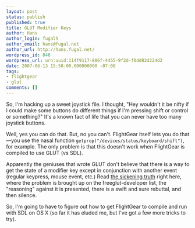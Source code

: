 ```yaml
---
layout: post
status: publish
published: true
title: GLUT Modifier Keys
author: Hans
author_login: fugalh
author_email: hans@fugal.net
author_url: http://hans.fugal.net/
wordpress_id: 846
wordpress_url: urn:uuid:114f9117-806f-4455-9f2d-f0dd82d224d2
date: 2007-06-13 15:50:00.000000000 -07:00
tags:
- flightgear
- glut
comments: []
---
```

<p>So, I'm hacking up a sweet joystick file. I thought, "Hey wouldn't it be nifty if I could make some buttons do different things if I'm pressing shift or control or something?" It's a known fact of life that you can never have too many joystick buttons.</p>

<p>Well, yes you can do that. But, no you can't. FlightGear itself lets you do that—you use the nasal function <code>getprop("/devices/status/keyboard/shift")</code>, for example. The only problem is that this doesn't work when FlightGear is compiled to use GLUT (vs SDL). </p>

<p>Apparently the geniuses that wrote GLUT don't believe that there is a way to get the state of a modifier key except in conjunction with another event (regular keypress, mouse event, etc.) Read <a href="http://www.nabble.com/Status-of-modifier-keys-%28shift-ctrl-alt%29-t2504316.html">the sickening truth</a> right here, where the problem is brought up on the freeglut-developer list, the "reasoning" against it is presented, there is a swift and sure rebuttal, and then silence. </p>

<p>So, I'm going to have to figure out how to get FlightGear to compile and run with SDL on OS X (so far it has eluded me, but I've got a few more tricks to try).</p>
